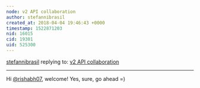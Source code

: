 ```yaml
---
node: v2 API collaboration
author: stefannibrasil
created_at: 2018-04-04 19:46:43 +0000
timestamp: 1522871203
nid: 16015
cid: 19301
uid: 525300
---
```




[stefannibrasil](../profile/stefannibrasil) replying to: [v2 API collaboration](../notes/stefannibrasil/03-23-2018/v2-api-collaboration)

----
Hi [@rishabh07](/profile/rishabh07), welcome! Yes, sure, go ahead =) 